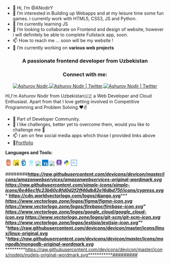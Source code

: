 - 👋 Hi, I’m @ANodirY
- 👀 I’m interested in Building up Webapps and at my leisure time some fun games. i currently work with HTML5, CSS3, JS and Python.
- 🌱 I’m currently learning JS
- 💞️ I’m looking to collaborate on Frontend and design of website, however i will definitely be able to complete Fullstack app, soon.
- 📫 How to reach me ... soon will be my website !
- 🔭 I’m currently working on **various web projects**

<h3 align="center">A passionate frontend developer from Uzbekistan</h3>

<h3 align="center">Connect with me:</h3>
<p align="center">
<a href="### Hello World 👋 It's [Nodir](https://github.com/Nodir-any/ANodirY/)

<br/>

<a href="https://">
<img align="center" alt="Ashurov Nodir" width="22px" src="https://cdn.jsdelivr.net/npm/simple-icons@v3/icons/linkedin.svg" />
</a>
<a href="https://">
<img align="center" alt="Ashurov Nodir | Twitter" width="22px" src="https://cdn.jsdelivr.net/npm/simple-icons@v3/icons/twitter.svg" />
</a>
<a href="https://www.youtube.com">
<img align="center" alt="Ashurov Nodir | Twitter" width="22px" src="https://cdn.jsdelivr.net/npm/simple-icons@v3/icons/youtube.svg" />
</a>
<br />

 


Hi,I'm Ashurov Nodir from Uzbekistan🇺🇿  a Web Developer and Cloud Enthusiast. Apart from that I love getting involved in Competitive Programming and Problem Solving.❤✌

- 👯 Part of Developer Community.
- 💬 I like challenges, better yet to overcome them, would you like to challenge me 💪
- 📫 I am on few social media apps which those I provided links above 
- 📝[Portfolio](https://)



**Languages and Tools:**


<code><img height="20" src="https://raw.githubusercontent.com/devicons/devicon/master/icons/html5/html5-original-wordmark.svg"></code>
<code><img height="20" src="https://raw.githubusercontent.com/devicons/devicon/master/icons/javascript/javascript-original.svg"></code>
<code><img height="20" src="https://raw.githubusercontent.com/devicons/devicon/master/icons/css3/css3-original-wordmark.svg"></code>
<code><img height="20" src="https://raw.githubusercontent.com/devicons/devicon/master/icons/react/react-original-wordmark.svg"></code>
<code><img height="20" src="https://angular.io/assets/images/logos/angular/angular.svg"></code>
<code><img height="20" src="https://raw.githubusercontent.com/devicons/devicon/master/icons/typescript/typescript-original.svg"></code>
<code><img height="20" src="https://www.vectorlogo.zone/logos/tailwindcss/tailwindcss-icon.svg"></code>
<code><img height="20" src="https://raw.githubusercontent.com/devicons/devicon/master/icons/bootstrap/bootstrap-plain-wordmark.svg"></code>
<code><img height="20" src="https://raw.githubusercontent.com/devicons/devicon/master/icons/python/python-original.svg"></code>
<code><img height="20" src="https://raw.githubusercontent.com/devicons/devicon/master/icons/photoshop/photoshop-line.svg"></code>

########*****https://raw.githubusercontent.com/devicons/devicon/master/icons/amazonwebservices/amazonwebservices-original-wordmark.svg*****
***********https://raw.githubusercontent.com/simple-icons/simple-icons/6e46ec1fc23b60c8fd0d2f2ff46db82e16dbd75f/icons/cypress.svg************
******https://cdn.worldvectorlogo.com/logos/django.svg*********
*********https://www.vectorlogo.zone/logos/figma/figma-icon.svg********
*******https://www.vectorlogo.zone/logos/firebase/firebase-icon.svg"******
*********https://www.vectorlogo.zone/logos/google_cloud/google_cloud-icon.svg**********
*********https://www.vectorlogo.zone/logos/git-scm/git-scm-icon.svg********
*******https://www.vectorlogo.zone/logos/jestjsio/jestjsio-icon.svg"**********
*********https://raw.githubusercontent.com/devicons/devicon/master/icons/linux/linux-original.svg********
********https://raw.githubusercontent.com/devicons/devicon/master/icons/mongodb/mongodb-original-wordmark.svg*******
*********https://raw.githubusercontent.com/devicons/devicon/master/icons/nodejs/nodejs-original-wordmark.svg***********#########



